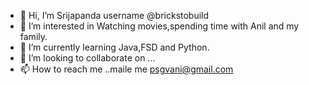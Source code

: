 - 👋 Hi, I’m Srijapanda username @brickstobuild
- 👀 I’m interested in Watching movies,spending time with Anil and my family.
- 🌱 I’m currently learning Java,FSD and Python.
- 💞️ I’m looking to collaborate on ...
- 📫 How to reach me ..maile me psgvani@gmail.com

<!---
Brickstobuild/Brickstobuild is a ✨ special ✨ repository because its `README.md` (this file) appears on your GitHub profile.
You can click the Preview link to take a look at your changes.
--->
